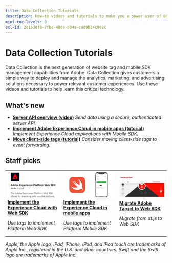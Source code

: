 ```yaml
---
title: Data Collection Tutorials 
description: How-to videos and tutorials to make you a power user of Data Collection
mini-toc-levels: 0
exl-id: 2d153ef8-7fba-40da-b34a-cad9b24c902c
---
```

# Data Collection Tutorials

Data Collection is the next generation of website tag and mobile SDK management capabilities from Adobe. Data Collection gives customers a simple way to deploy and manage the analytics, marketing, and advertising solutions necessary to power relevant customer experiences. Use these videos and tutorials to help learn this critical technology.

<div id="whats-new-section">

## What's new

* **[Server API overview (video)](server-api/overview.md)**
    *Send data using a secure, authenticated server API.*
* **[Implement Adobe Experience Cloud in mobile apps (tutorial)](https://experienceleague.adobe.com/docs/platform-learn/implement-mobile-sdk/overview.html)**
    *Implement Experience Cloud applications with Mobile SDK.*
* **[Move client-side tags (tutorial)](event-forwarding/consider-moving-tags.md)**
    *Consider moving client-side tags to event forwarding.*

</div>

<div id="recs-overview-body-1"></div>
<div id="recs-overview-body-2"></div>
<div id="recs-overview-body-3"></div>
<div id="recs-overview-body-4"></div>
<div id="recs-overview-body-5"></div>
<div id="recs-overview-body-6"></div>

<div id="staff-picks-section">

## Staff picks

<table>
<tr>
  <td>
    <a href="https://experienceleague.adobe.com/docs/platform-learn/implement-web-sdk/overview.html" target="_blank">
      <img alt="Implement Adobe Experience Cloud with Web SDK" src="assets/thumb_websdk.png" />
    </a>
    <div>
      <a href="https://experienceleague.adobe.com/docs/platform-learn/implement-web-sdk/overview.html" target="_blank">
    <strong>Implement the Experience Cloud with Web SDK</strong>
    </a>
    </div>
    <p>
    <em>Use tags to implement Platform Web SDK</em>
    <p>
  </td>
  <td>
    <a href="https://experienceleague.adobe.com/docs/platform-learn/implement-mobile-sdk/overview.html" target="_blank">
      <img alt="Implement in mobile apps" src="assets/thumb_swift.png" />
    </a>
    <div>
      <a href="https://experienceleague.adobe.com/docs/platform-learn/implement-mobile-sdk/overview.html" target="_blank">
    <strong>Implement the Experience Cloud in mobile apps</strong>
    </a>
    </div>
    <p>
    <em>Use tags to implement Platform Mobile SDK</em>
    <p>
  </td>
  <td>
    <a href="https://experienceleague.adobe.com/docs/platform-learn/migrate-target-to-websdk/introduction.html" target="_blank">
      <img alt="Migrate Target to Web SDK" src="assets/thumb_targetWebSdk.jpg" />
    </a>
    <div>
      <a href="https://experienceleague.adobe.com/docs/platform-learn/migrate-target-to-websdk/introduction.html" target="_blank">
    <strong>Migrate Adobe Target to Web SDK</strong>
    </a>
    </div>
    <p>
    <em>Migrate from at.js to Web SDK</em>
    <p>
  </td>
</tr>
</table>

</div>

*Apple, the Apple logo, iPad, iPhone, iPod, and iPod touch are trademarks of Apple Inc., registered in the U.S. and other countries. Swift and the Swift logo are trademarks of Apple Inc.*
